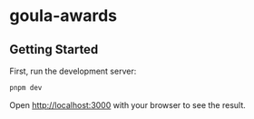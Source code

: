 # goula-awards

## Getting Started

First, run the development server:

```bash
pnpm dev
```

Open [http://localhost:3000](http://localhost:3000) with your browser to see the result.